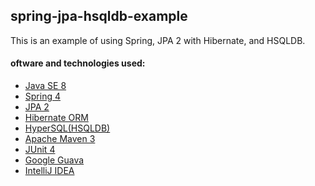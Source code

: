spring-jpa-hsqldb-example
-------------------------

This is an example of using Spring, JPA 2 with Hibernate, and HSQLDB.

#### oftware and technologies used:
* [Java SE 8](http://www.oracle.com/technetwork/java/javase/downloads/index-jsp-138363.html)
* [Spring 4](http://projects.spring.io/spring-framework/#quick-start)
* [JPA 2](http://www.oracle.com/technetwork/java/javaee/tech/persistence-jsp-140049.html)
* [Hibernate ORM](http://hibernate.org/orm/)
* [HyperSQL(HSQLDB)](http://hsqldb.org/)
* [Apache Maven 3](http://maven.apache.org/)
* [JUnit 4](http://junit.org/)
* [Google Guava](https://github.com/google/guava)
* [IntelliJ IDEA](https://www.jetbrains.com/idea/)
